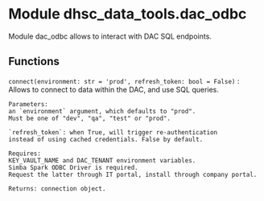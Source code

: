 Module dhsc_data_tools.dac_odbc
===============================
Module dac_odbc allows to interact with DAC SQL endpoints.

Functions
---------

    
`connect(environment: str = 'prod', refresh_token: bool = False)`
:   Allows to connect to data within the DAC, and use SQL queries.
    
    Parameters:
    an `environment` argument, which defaults to "prod".
    Must be one of "dev", "qa", "test" or "prod".
    
    `refresh_token`: when True, will trigger re-authentication
    instead of using cached credentials. False by default.
    
    Requires:
    KEY_VAULT_NAME and DAC_TENANT environment variables.
    Simba Spark ODBC Driver is required.
    Request the latter through IT portal, install through company portal.
    
    Returns: connection object.